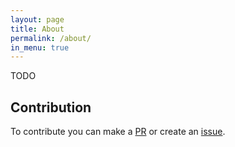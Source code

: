 ```yaml
---
layout: page
title: About
permalink: /about/
in_menu: true
---
```


TODO

## Contribution

To contribute you can make a [PR](https://github.com/subbly/documentation/pulls) or create an [issue](https://github.com/subbly/documentation/issues).
